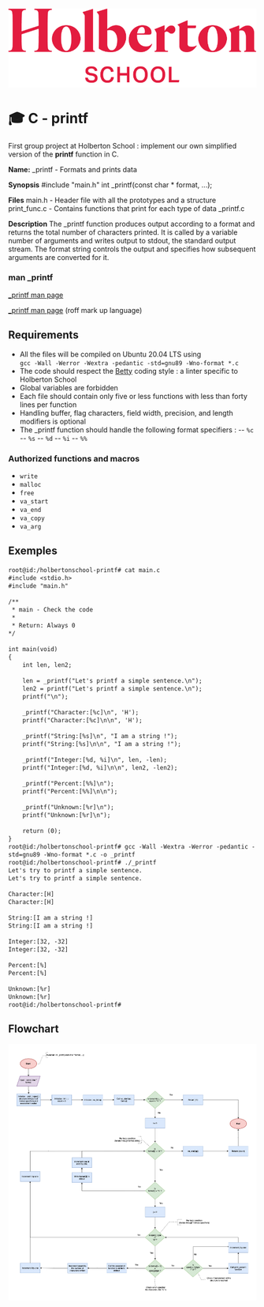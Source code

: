 ![Holberton School logo](https://github.com/Teheremiti/holbertonschool-printf/blob/master/holberton_school_logo.png)

# :mortar_board: C - printf

First group project at Holberton School : implement our own simplified version of the **printf** function in C.

**Name:** 
_printf - Formats and prints data

**Synopsis**
#include "main.h"
int _printf(const char * format, ...);

**Files**
main.h - Header file with all the prototypes and a structure 
print_func.c - Contains functions that print for each type of data
_printf.c

**Description**
The _printf function produces output according to a format and returns the total number of characters printed. It is called by a variable number of arguments and writes output to stdout, the standard output stream.
The format string controls the output and specifies how subsequent arguments are converted for it.


### man _printf
[_printf man page](https://github.com/Teheremiti/holbertonschool-printf/blob/master/man_3_printf)

[_printf man page](https://github.com/Teheremiti/holbertonschool-printf/blob/master/man_3_printf.1) (roff mark up language)


## Requirements
-   All the files will be compiled on Ubuntu 20.04 LTS using  
`gcc -Wall -Werror -Wextra -pedantic -std=gnu89 -Wno-format *.c`
- The code should respect the [Betty](https://github.com/holbertonschool/Betty/wiki) coding style : a linter specific to Holberton School
- Global variables are forbidden
- Each file should contain only five or less functions with less than forty lines per function
-  Handling buffer, flag characters, field width, precision, and length modifiers is optional
- The _printf function should handle the following format specifiers :
-- `%c`
-- `%s`
-- `%d`
-- `%i`
-- `%%`

### Authorized functions and macros
-   `write` 
-   `malloc` 
-   `free` 
-   `va_start` 
-   `va_end`
-   `va_copy`
-   `va_arg`



## Exemples

	root@id:/holbertonschool-printf# cat main.c
	#include <stdio.h>
	#include "main.h"
	
	/**
	 * main - Check the code
	 *   
	 * Return: Always 0
	*/
	  
	int main(void)
	{
		int len, len2;

		len = _printf("Let's printf a simple sentence.\n");
		len2 = printf("Let's printf a simple sentence.\n");
		printf("\n");

		_printf("Character:[%c]\n", 'H');
		printf("Character:[%c]\n\n", 'H');

		_printf("String:[%s]\n", "I am a string !");
		printf("String:[%s]\n\n", "I am a string !");

		_printf("Integer:[%d, %i]\n", len, -len);
		printf("Integer:[%d, %i]\n\n", len2, -len2);

		_printf("Percent:[%%]\n");
		printf("Percent:[%%]\n\n");

		_printf("Unknown:[%r]\n");
		printf("Unknown:[%r]\n");

		return (0);
	}
	root@id:/holbertonschool-printf# gcc -Wall -Wextra -Werror -pedantic -std=gnu89 -Wno-format *.c -o _printf
	root@id:/holbertonschool-printf# ./_printf
	Let's try to printf a simple sentence.
	Let's try to printf a simple sentence.

	Character:[H]
	Character:[H]

	String:[I am a string !]
	String:[I am a string !]

	Integer:[32, -32]
	Integer:[32, -32]

	Percent:[%]
	Percent:[%]

	Unknown:[%r]
	Unknown:[%r]
	root@id:/holbertonschool-printf#

## Flowchart
![Flowchart](https://github.com/Teheremiti/holbertonschool-printf/blob/master/_printf_flowchart.png)
